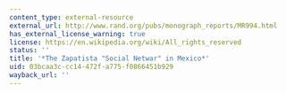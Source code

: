 ```yaml
---
content_type: external-resource
external_url: http://www.rand.org/pubs/monograph_reports/MR994.html
has_external_license_warning: true
license: https://en.wikipedia.org/wiki/All_rights_reserved
status: ''
title: '*The Zapatista "Social Netwar" in Mexico*'
uid: 03bcaa3c-cc14-472f-a775-f0866451b929
wayback_url: ''
---
```

